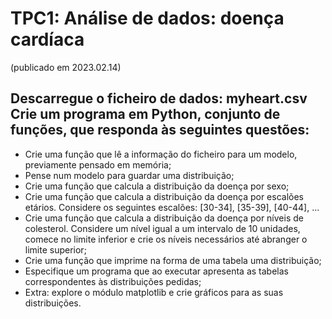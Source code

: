 # TPC1: Análise de dados: doença cardíaca

(publicado em 2023.02.14)

## Descarregue o ficheiro de dados: myheart.csv Crie um programa em Python, conjunto de funções, que responda às seguintes questões:
- Crie uma função que lê a informação do ficheiro para um modelo, previamente pensado em memória;
- Pense num modelo para guardar uma distribuição;
- Crie uma função que calcula a distribuição da doença por sexo;
- Crie uma função que calcula a distribuição da doença por escalões etários. Considere os seguintes escalões: [30-34], [35-39], [40-44], ...
- Crie uma função que calcula a distribuição da doença por níveis de colesterol. Considere um nível igual a um intervalo de 10 unidades, comece no limite inferior e crie os níveis necessários até abranger o limite superior;
- Crie uma função que imprime na forma de uma tabela uma distribuição;
- Especifique um programa que ao executar apresenta as tabelas correspondentes às distribuições pedidas;
- Extra: explore o módulo matplotlib e crie gráficos para as suas distribuições.
